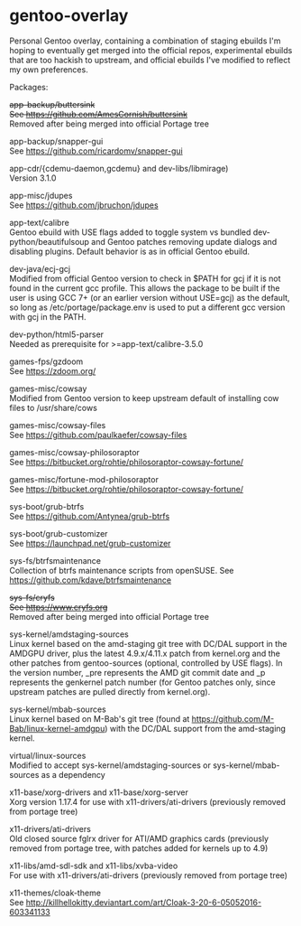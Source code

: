 # gentoo-overlay
Personal Gentoo overlay, containing a combination of staging ebuilds I'm hoping
to eventually get merged into the official repos, experimental ebuilds that are
too hackish to upstream, and official ebuilds I've modified to reflect my own
preferences.

Packages:

~~app-backup/buttersink  
See https://github.com/AmesCornish/buttersink~~  
Removed after being merged into official Portage tree

app-backup/snapper-gui  
See https://github.com/ricardomv/snapper-gui

app-cdr/{cdemu-daemon,gcdemu} and dev-libs/libmirage)  
Version 3.1.0

app-misc/jdupes  
See https://github.com/jbruchon/jdupes

app-text/calibre  
Gentoo ebuild with USE flags added to toggle system vs bundled
dev-python/beautifulsoup and Gentoo patches removing update dialogs and
disabling plugins. Default behavior is as in official Gentoo ebuild.

dev-java/ecj-gcj  
Modified from official Gentoo version to check in $PATH for gcj if it is not
found in the current gcc profile. This allows the package to be built if the
user is using GCC 7+ (or an earlier version without USE=gcj) as the default, so
long as /etc/portage/package.env is used to put a different gcc version with gcj
in the PATH.

dev-python/html5-parser  
Needed as prerequisite for >=app-text/calibre-3.5.0

games-fps/gzdoom  
See https://zdoom.org/

games-misc/cowsay  
Modified from Gentoo version to keep upstream default of installing cow files to
/usr/share/cows

games-misc/cowsay-files  
See https://github.com/paulkaefer/cowsay-files

games-misc/cowsay-philosoraptor  
See https://bitbucket.org/rohtie/philosoraptor-cowsay-fortune/

games-misc/fortune-mod-philosoraptor  
See https://bitbucket.org/rohtie/philosoraptor-cowsay-fortune/

sys-boot/grub-btrfs  
See https://github.com/Antynea/grub-btrfs

sys-boot/grub-customizer  
See https://launchpad.net/grub-customizer

sys-fs/btrfsmaintenance  
Collection of btrfs maintenance scripts from openSUSE. See
https://github.com/kdave/btrfsmaintenance

~~sys-fs/cryfs  
See https://www.cryfs.org~~  
Removed after being merged into official Portage tree

sys-kernel/amdstaging-sources  
Linux kernel based on the amd-staging git tree with DC/DAL support in the
AMDGPU driver, plus the latest 4.9.x/4.11.x patch from kernel.org and the
other patches from gentoo-sources (optional, controlled by USE flags).
In the version number, _pre represents the AMD git commit date and _p
represents the genkernel patch number (for Gentoo patches only, since
upstream patches are pulled directly from kernel.org).

sys-kernel/mbab-sources  
Linux kernel based on M-Bab's git tree (found at
https://github.com/M-Bab/linux-kernel-amdgpu) with the DC/DAL support from
the amd-staging kernel.

virtual/linux-sources  
Modified to accept sys-kernel/amdstaging-sources or sys-kernel/mbab-sources
as a dependency

x11-base/xorg-drivers and x11-base/xorg-server  
Xorg version 1.17.4 for use with x11-drivers/ati-drivers (previously removed
from portage tree)

x11-drivers/ati-drivers  
Old closed source fglrx driver for ATI/AMD graphics cards (previously removed
from portage tree, with patches added for kernels up to 4.9)

x11-libs/amd-sdl-sdk and x11-libs/xvba-video  
For use with x11-drivers/ati-drivers (previously removed from portage tree)

x11-themes/cloak-theme  
See http://killhellokitty.deviantart.com/art/Cloak-3-20-6-05052016-603341133
